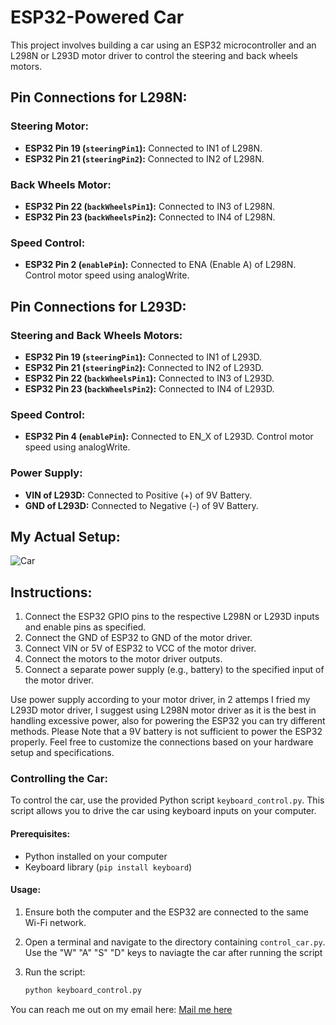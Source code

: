 # ESP32-Powered Car

This project involves building a car using an ESP32 microcontroller and an L298N or L293D motor driver to control the steering and back wheels motors.

## Pin Connections for L298N:

### Steering Motor:
- **ESP32 Pin 19 (`steeringPin1`):** Connected to IN1 of L298N.
- **ESP32 Pin 21 (`steeringPin2`):** Connected to IN2 of L298N.

### Back Wheels Motor:
- **ESP32 Pin 22 (`backWheelsPin1`):** Connected to IN3 of L298N.
- **ESP32 Pin 23 (`backWheelsPin2`):** Connected to IN4 of L298N.

### Speed Control:
- **ESP32 Pin 2 (`enablePin`):** Connected to ENA (Enable A) of L298N. Control motor speed using analogWrite.

## Pin Connections for L293D:

### Steering and Back Wheels Motors:
- **ESP32 Pin 19 (`steeringPin1`):** Connected to IN1 of L293D.
- **ESP32 Pin 21 (`steeringPin2`):** Connected to IN2 of L293D.
- **ESP32 Pin 22 (`backWheelsPin1`):** Connected to IN3 of L293D.
- **ESP32 Pin 23 (`backWheelsPin2`):** Connected to IN4 of L293D.

### Speed Control:
- **ESP32 Pin 4 (`enablePin`):** Connected to EN_X of L293D. Control motor speed using analogWrite.

### Power Supply:
- **VIN of L293D:** Connected to Positive (+) of 9V Battery.
- **GND of L293D:** Connected to Negative (-) of 9V Battery.

## My Actual Setup:
![Car](https://github.com/noorchauhan/esp32-powered-car/blob/main/Car.jpg)

## Instructions:
1. Connect the ESP32 GPIO pins to the respective L298N or L293D inputs and enable pins as specified.
2. Connect the GND of ESP32 to GND of the motor driver.
3. Connect VIN or 5V of ESP32 to VCC of the motor driver.
4. Connect the motors to the motor driver outputs.
5. Connect a separate power supply (e.g., battery) to the specified input of the motor driver.

Use power supply according to your motor driver, in 2 attemps I fried my L293D motor driver, I suggest using L298N motor driver as it is the best in handling excessive power, also for powering the ESP32 you can try different methods. Please Note that a 9V battery is not sufficient to power the ESP32 properly. Feel free to customize the connections based on your hardware setup and specifications.

### Controlling the Car:

To control the car, use the provided Python script `keyboard_control.py`. This script allows you to drive the car using keyboard inputs on your computer.

#### Prerequisites:

- Python installed on your computer
- Keyboard library (`pip install keyboard`)

#### Usage:

1. Ensure both the computer and the ESP32 are connected to the same Wi-Fi network.

2. Open a terminal and navigate to the directory containing `control_car.py`. Use the "W" "A" "S" "D" keys to naviagte the car after running the script

3. Run the script:

   ```bash
   python keyboard_control.py

You can reach me out on my email here: [Mail me here](mailto:numerchauhan@gmail.com)
